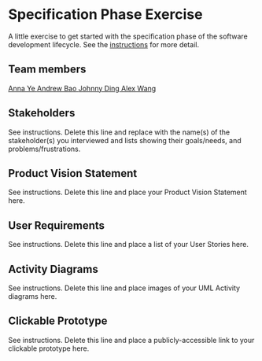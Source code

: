 # Specification Phase Exercise

A little exercise to get started with the specification phase of the software development lifecycle. See the [instructions](instructions.md) for more detail.

## Team members

<a href = 'https://github.com/AnnaTheYe'> Anna Ye </a> <a href = 'https://github.com/andrew-bao'> Andrew Bao </a> <a href = 'https://github.com/yd2960'> Johnny Ding </a> <a href = 'https://github.com/alw9411'> Alex Wang </a>

## Stakeholders

See instructions. Delete this line and replace with the name(s) of the stakeholder(s) you interviewed and lists showing their goals/needs, and problems/frustrations.

## Product Vision Statement

See instructions. Delete this line and place your Product Vision Statement here.

## User Requirements

See instructions. Delete this line and place a list of your User Stories here.

## Activity Diagrams

See instructions. Delete this line and place images of your UML Activity diagrams here.

## Clickable Prototype

See instructions. Delete this line and place a publicly-accessible link to your clickable prototype here.
